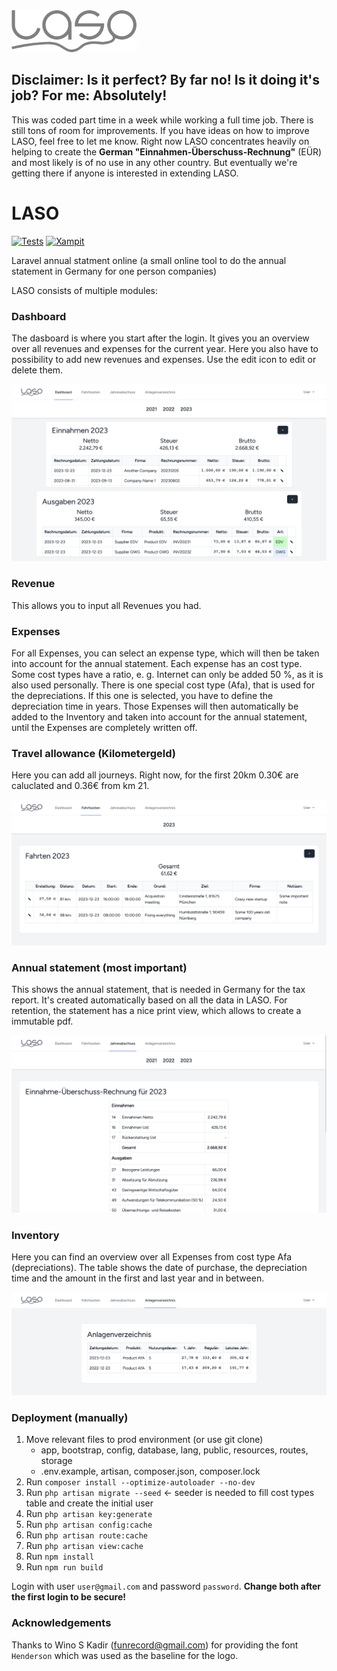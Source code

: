 <img src="assets/laso-logo.png" style="width:200px">

## Disclaimer: Is it perfect? By far no! Is it doing it's job? For me: Absolutely!

This was coded part time in a week while working a full time job. There is still tons of room for improvements. If you have ideas on how to improve LASO, feel free to let me know. Right now LASO concentrates heavily on helping to create the **German "Einnahmen-Überschuss-Rechnung"** (EÜR) and most likely is of no use in any other country. But eventually we're getting there if anyone is interested in extending LASO.

# LASO

[![Tests](https://github.com/xam-ps/LASO/actions/workflows/tests.yml/badge.svg)](https://github.com/xam-ps/LASO/actions/workflows/tests.yml)
[![Xampit](https://img.shields.io/badge/powered_by-Xampit-2487b8.svg)](https://xampit.de/)

Laravel annual statment online (a small online tool to do the annual statement in Germany for one person companies)

LASO consists of multiple modules:

### Dashboard

The dasboard is where you start after the login. It gives you an overview over all revenues and expenses for the current year. Here you also have to possibility to add new revenues and expenses. Use the edit icon to edit or delete them.

![laso-dashboard](assets/laso-dashboard.png)

### Revenue

This allows you to input all Revenues you had.

### Expenses

For all Expenses, you can select an expense type, which will then be taken into account for the annual statement. Each expense has an cost type. Some cost types have a ratio, e. g. Internet can only be added 50 %, as it is also used personally. There is one special cost type (Afa), that is used for the depreciations. If this one is selected, you have to define the depreciation time in years. Those Expenses will then automatically be added to the Inventory and taken into account for the annual statement, until the Expenses are completely written off.

### Travel allowance (Kilometergeld)

Here you can add all journeys. Right now, for the first 20km 0.30€ are caluclated and 0.36€ from km 21.

![laso-dashboard](assets/travel.png)

### Annual statement (most important)

This shows the annual statement, that is needed in Germany for the tax report. It's created automatically based on all the data in LASO. For retention, the statement has a nice print view, which allows to create a immutable pdf.

![laso-dashboard](assets/statement.png)

### Inventory

Here you can find an overview over all Expenses from cost type Afa (depreciations). The table shows the date of purchase, the depreciation time and the amount in the first and last year and in between.

![laso-dashboard](assets/inventory.png)

### Deployment (manually)

1. Move relevant files to prod environment (or use git clone)
    - app, bootstrap, config, database, lang, public, resources, routes, storage
    - .env.example, artisan, composer.json, composer.lock
1. Run `composer install --optimize-autoloader --no-dev`
1. Run `php artisan migrate --seed` <- seeder is needed to fill cost types table and create the initial user
1. Run `php artisan key:generate`
1. Run `php artisan config:cache`
1. Run `php artisan route:cache`
1. Run `php artisan view:cache`
1. Run `npm install `
1. Run `npm run build`

Login with user `user@gmail.com` and password `password`. **Change both after the first login to be secure!**

### Acknowledgements

Thanks to Wino S Kadir (funrecord@gmail.com) for providing the font `Henderson` which was used as the baseline for the logo.
